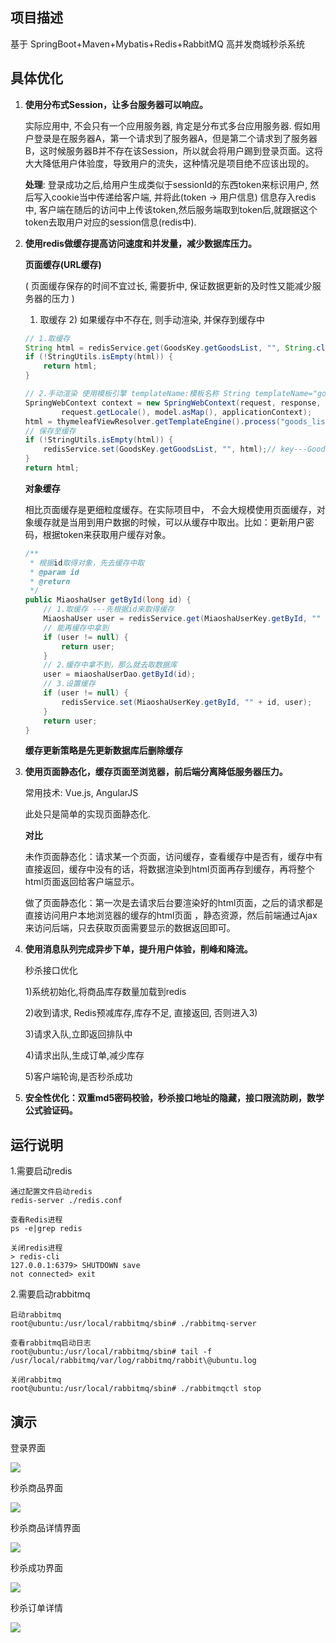 ## 项目描述
基于 SpringBoot+Maven+Mybatis+Redis+RabbitMQ 高并发商城秒杀系统

## 具体优化

1. **使用分布式Session，让多台服务器可以响应。**

   实际应用中, 不会只有一个应用服务器, 肯定是分布式多台应用服务器. 假如用户登录是在服务器A，第一个请求到了服务器A，但是第二个请求到了服务器B，这时候服务器B并不存在该Session，所以就会将用户踢到登录页面。这将大大降低用户体验度，导致用户的流失，这种情况是项目绝不应该出现的。

   **处理**: 登录成功之后,给用户生成类似于sessionId的东西token来标识用户, 然后写入cookie当中传递给客户端, 并将此(token -> 用户信息) 信息存入redis中, 客户端在随后的访问中上传该token,然后服务端取到token后,就跟据这个token去取用户对应的session信息(redis中).

2. **使用redis做缓存提高访问速度和并发量，减少数据库压力。**

   **页面缓存(URL缓存)** 

   ( 页面缓存保存的时间不宜过长, 需要折中, 保证数据更新的及时性又能减少服务器的压力 )

   1) 取缓存 2) 如果缓存中不存在, 则手动渲染, 并保存到缓存中

   ```java
   // 1.取缓存
   String html = redisService.get(GoodsKey.getGoodsList, "", String.class);
   if (!StringUtils.isEmpty(html)) {
       return html;
   }
   
   // 2.手动渲染 使用模板引擎 templateName:模板名称 String templateName="goods_list";
   SpringWebContext context = new SpringWebContext(request, response, request.getServletContext(),
           request.getLocale(), model.asMap(), applicationContext);
   html = thymeleafViewResolver.getTemplateEngine().process("goods_list", context);
   // 保存至缓存
   if (!StringUtils.isEmpty(html)) {
       redisService.set(GoodsKey.getGoodsList, "", html);// key---GoodsKey:gl---缓存goodslist这个页面
   }
   return html;
   ```
   
   **对象缓存**
   
   相比页面缓存是更细粒度缓存。在实际项目中， 不会大规模使用页面缓存，对象缓存就是当用到用户数据的时候，可以从缓存中取出。比如：更新用户密码，根据token来获取用户缓存对象。
   
   ```java
   /**
    * 根据id取得对象，先去缓存中取
    * @param id
    * @return
    */
   public MiaoshaUser getById(long id) {
       // 1.取缓存 ---先根据id来取得缓存
       MiaoshaUser user = redisService.get(MiaoshaUserKey.getById, "" + id, MiaoshaUser.class);
       // 能再缓存中拿到
       if (user != null) {
           return user;
       }
       // 2.缓存中拿不到，那么就去取数据库
       user = miaoshaUserDao.getById(id);
       // 3.设置缓存
       if (user != null) {
           redisService.set(MiaoshaUserKey.getById, "" + id, user);
       }
       return user;
   }
   ```
   
   **缓存更新策略是先更新数据库后删除缓存**

3. **使用页面静态化，缓存页面至浏览器，前后端分离降低服务器压力。**

   常用技术: Vue.js, AngularJS

   此处只是简单的实现页面静态化.

   **对比**

   未作页面静态化：请求某一个页面，访问缓存，查看缓存中是否有，缓存中有直接返回，缓存中没有的话，将数据渲染到html页面再存到缓存，再将整个html页面返回给客户端显示。

   做了页面静态化：第一次是去请求后台要渲染好的html页面，之后的请求都是直接访问用户本地浏览器的缓存的html页面 ，静态资源，然后前端通过Ajax来访问后端，只去获取页面需要显示的数据返回即可。

4. **使用消息队列完成异步下单，提升用户体验，削峰和降流。**

   秒杀接口优化

   1)系统初始化,将商品库存数量加载到redis

   2)收到请求, Redis预减库存,库存不足, 直接返回, 否则进入3)

   3)请求入队,立即返回排队中

   4)请求出队,生成订单,减少库存

   5)客户端轮询,是否秒杀成功

5. **安全性优化：双重md5密码校验，秒杀接口地址的隐藏，接口限流防刷，数学公式验证码。**



## 运行说明

1.需要启动redis

```
通过配置文件启动redis
redis-server ./redis.conf

查看Redis进程
ps -e|grep redis

关闭redis进程
> redis-cli
127.0.0.1:6379> SHUTDOWN save
not connected> exit
```

2.需要启动rabbitmq

```
启动rabbitmq
root@ubuntu:/usr/local/rabbitmq/sbin# ./rabbitmq-server

查看rabbitmq启动日志
root@ubuntu:/usr/local/rabbitmq/sbin# tail -f /usr/local/rabbitmq/var/log/rabbitmq/rabbit\@ubuntu.log

关闭rabbitmq
root@ubuntu:/usr/local/rabbitmq/sbin# ./rabbitmqctl stop
```



## 演示

登录界面

![][1]

秒杀商品界面

![][2]

秒杀商品详情界面

![][3]

秒杀成功界面

![][4]

秒杀订单详情

![][5]





[1]: https://raw.githubusercontent.com/Cqh-i/JavaMiaosha/master/%E6%BC%94%E7%A4%BA%E5%9B%BE%E7%89%87/%E7%99%BB%E5%BD%95%E7%95%8C%E9%9D%A2.png
[2]: https://raw.githubusercontent.com/Cqh-i/JavaMiaosha/master/%E6%BC%94%E7%A4%BA%E5%9B%BE%E7%89%87/%E7%A7%92%E6%9D%80%E5%95%86%E5%93%81%E7%95%8C%E9%9D%A2.png
[3]: https://raw.githubusercontent.com/Cqh-i/JavaMiaosha/master/%E6%BC%94%E7%A4%BA%E5%9B%BE%E7%89%87/%E7%A7%92%E6%9D%80%E5%95%86%E5%93%81%E8%AF%A6%E6%83%85%E7%95%8C%E9%9D%A2.png
[4]: https://raw.githubusercontent.com/Cqh-i/JavaMiaosha/master/演示图片/秒杀成功.png
[5]: https://raw.githubusercontent.com/Cqh-i/JavaMiaosha/master/演示图片/秒杀订单详情.png
